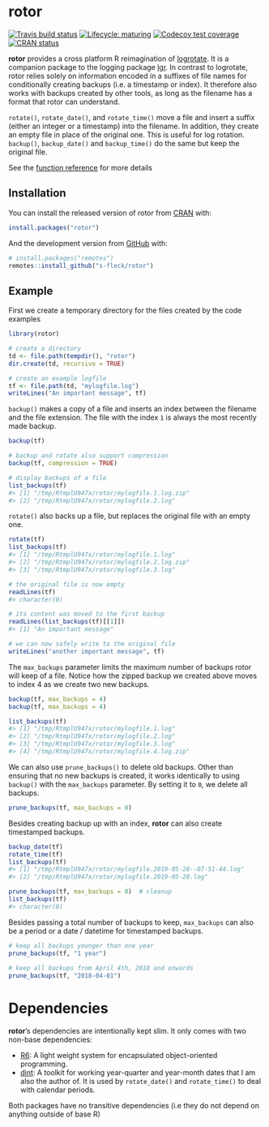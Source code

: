 
<!-- README.md is generated from README.Rmd. Please edit that file -->

# rotor

<!-- badges: start -->

[![Travis build
status](https://travis-ci.org/s-fleck/rotor.svg?branch=master)](https://travis-ci.org/s-fleck/rotor)
[![Lifecycle:
maturing](https://img.shields.io/badge/lifecycle-maturing-blue.svg)](https://www.tidyverse.org/lifecycle/#maturing)
[![Codecov test
coverage](https://codecov.io/gh/s-fleck/rotor/branch/master/graph/badge.svg)](https://codecov.io/gh/s-fleck/rotor?branch=master)
[![CRAN
status](https://www.r-pkg.org/badges/version/rotor)](https://cran.r-project.org/package=rotor)
<!-- badges: end -->

**rotor** provides a cross platform R reimagination of
[logrotate](https://linux.die.net/man/8/logrotate). It is a companion
package to the logging package [lgr](https://github.com/s-fleck/lgr). In
contrast to logrotate, rotor relies solely on information encoded in a
suffixes of file names for conditionally creating backups (i.e. a
timestamp or index). It therefore also works with backups created by
other tools, as long as the filename has a format that rotor can
understand.

`rotate()`, `rotate_date()`, and `rotate_time()` move a file and insert
a suffix (either an integer or a timestamp) into the filename. In
addition, they create an empty file in place of the original one. This
is useful for log rotation. `backup()`, `backup_date()` and
`backup_time()` do the same but keep the original file.

See the [function
reference](https://s-fleck.github.io/rotor/reference/index.html) for
more details

## Installation

You can install the released version of rotor from
[CRAN](https://CRAN.R-project.org) with:

``` r
install.packages("rotor")
```

And the development version from [GitHub](https://github.com/) with:

``` r
# install.packages("remotes")
remotes::install_github("s-fleck/rotor")
```

## Example

First we create a temporary directory for the files created by the code
examples

``` r
library(rotor)

# create a directory
td <- file.path(tempdir(), "rotor")
dir.create(td, recursive = TRUE)

# create an example logfile
tf <- file.path(td, "mylogfile.log")
writeLines("An important message", tf)
```

`backup()` makes a copy of a file and inserts an index between the
filename and the file extension. The file with the index `1` is always
the most recently made backup.

``` r
backup(tf)

# backup and rotate also support compression
backup(tf, compression = TRUE) 

# display backups of a file
list_backups(tf)  
#> [1] "/tmp/RtmplU947x/rotor/mylogfile.1.log.zip"
#> [2] "/tmp/RtmplU947x/rotor/mylogfile.2.log"
```

`rotate()` also backs up a file, but replaces the original file with an
empty one.

``` r
rotate(tf)
list_backups(tf)
#> [1] "/tmp/RtmplU947x/rotor/mylogfile.1.log"    
#> [2] "/tmp/RtmplU947x/rotor/mylogfile.2.log.zip"
#> [3] "/tmp/RtmplU947x/rotor/mylogfile.3.log"

# the original file is now empty
readLines(tf)
#> character(0)

# its content was moved to the first backup
readLines(list_backups(tf)[[1]])
#> [1] "An important message"

# we can now safely write to the original file
writeLines("another important message", tf)
```

The `max_backups` parameter limits the maximum number of backups rotor
will keep of a file. Notice how the zipped backup we created above moves
to index 4 as we create two new backups.

``` r
backup(tf, max_backups = 4)
backup(tf, max_backups = 4)

list_backups(tf)
#> [1] "/tmp/RtmplU947x/rotor/mylogfile.1.log"    
#> [2] "/tmp/RtmplU947x/rotor/mylogfile.2.log"    
#> [3] "/tmp/RtmplU947x/rotor/mylogfile.3.log"    
#> [4] "/tmp/RtmplU947x/rotor/mylogfile.4.log.zip"
```

We can also use `prune_backups()` to delete old backups. Other than
ensuring that no new backups is created, it works identically to using
`backup()` with the `max_backups` parameter. By setting it to `0`, we
delete all backups.

``` r
prune_backups(tf, max_backups = 0)
```

Besides creating backup up with an index, **rotor** can also create
timestamped backups.

``` r
backup_date(tf)
rotate_time(tf)
list_backups(tf)
#> [1] "/tmp/RtmplU947x/rotor/mylogfile.2019-05-28--07-51-44.log"
#> [2] "/tmp/RtmplU947x/rotor/mylogfile.2019-05-28.log"
```

``` r
prune_backups(tf, max_backups = 0)  # cleanup
list_backups(tf)
#> character(0)
```

Besides passing a total number of backups to keep, `max_backups` can
also be a period or a date / datetime for timestamped backups.

``` r
# keep all backups younger than one year
prune_backups(tf, "1 year") 
  
# keep all backups from April 4th, 2018 and onwards
prune_backups(tf, "2018-04-01")  
```

# Dependencies

**rotor**’s dependencies are intentionally kept slim. It only comes with
two non-base dependencies:

  - [R6](https://github.com/r-lib/R6): A light weight system for
    encapsulated object-oriented programming.
  - [dint](https://github.com/s-fleck/dint): A toolkit for working
    year-quarter and year-month dates that I am also the author of. It
    is used by `rotate_date()` and `rotate_time()` to deal with calendar
    periods.

Both packages have no transitive dependencies (i.e they do not depend on
anything outside of base R)
